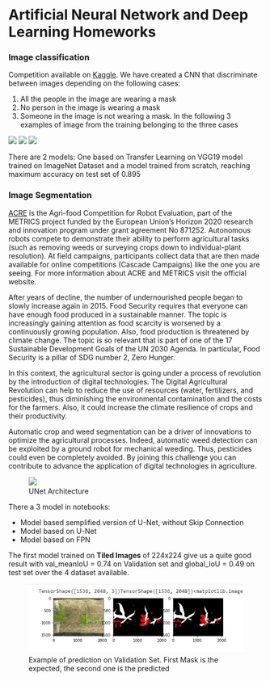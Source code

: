 # Artificial Neural Network and Deep Learning Homeworks

### Image classification

Competition available on [Kaggle](https://www.kaggle.com/c/artificial-neural-networks-and-deep-learning-2020/overview).
We have created a CNN that discriminate between images depending on the following cases:
1) All the people in the image are wearing a mask
2) No person in the image is wearing a mask
3) Someone in the image is not wearing a mask. In the following 3 examples of image from the training belonging to the three cases

<img src="https://www.googleapis.com/download/storage/v1/b/kaggle-user-content/o/inbox%2F3311561%2Fbbb25e67374ea55c2f15f575b2989746%2F11056.jpg?generation=1604834938309207&alt=media"  width="300"/>
<img src="https://www.googleapis.com/download/storage/v1/b/kaggle-user-content/o/inbox%2F3311561%2Fef05c005aa712dae1fd71351f2c5b3f7%2F10405.jpg?generation=1604835094952941&alt=media"  width="300"/>
<img src="https://www.googleapis.com/download/storage/v1/b/kaggle-user-content/o/inbox%2F3311561%2F2a987afcb01c2f48e296c30924ad51a7%2F11172.jpg?generation=1604835052572395&alt=media"  width="300"/>

There are 2 models: One based on Transfer Learning on VGG19 model trained on ImageNet Dataset and a model trained from scratch, reaching maximum accuracy on test set of 0.895

### Image Segmentation

[ACRE](https://metricsproject.eu/agri-food/acre-competition/) is the Agri-food Competition for Robot Evaluation, part of the METRICS project funded by the European Union’s Horizon 2020 research and innovation program under grant agreement No 871252. Autonomous robots compete to demonstrate their ability to perform agricultural tasks (such as removing weeds or surveying crops down to individual-plant resolution). At field campaigns, participants collect data that are then made available for online competitions (Cascade Campaigns) like the one you are seeing. For more information about ACRE and METRICS visit the official website.

After years of decline, the number of undernourished people began to slowly increase again in 2015. Food Security requires that everyone can have enough food produced in a sustainable manner. The topic is increasingly gaining attention as food scarcity is worsened by a continuously growing population. Also, food production is threatened by climate change. The topic is so relevant that is part of one of the 17 Sustainable Development Goals of the UN 2030 Agenda. In particular, Food Security is a pillar of SDG number 2, Zero Hunger.

In this context, the agricultural sector is going under a process of revolution by the introduction of digital technologies. The Digital Agricultural Revolution can help to reduce the use of resources (water, fertilizers, and pesticides), thus diminishing the environmental contamination and the costs for the farmers. Also, it could increase the climate resilience of crops and their productivity.

Automatic crop and weed segmentation can be a driver of innovations to optimize the agricultural processes. Indeed, automatic weed detection can be exploited by a ground robot for mechanical weeding. Thus, pesticides could even be completely avoided. By joining this challenge you can contribute to advance the application of digital technologies in agriculture. 
<figure>
<img src="https://lmb.informatik.uni-freiburg.de/people/ronneber/u-net/u-net-architecture.png" caption="Prova" width="600"/>
<figcaption>UNet Architecture</figcaption>
</figure>


There a 3 model in notebooks:
* Model based semplified version of U-Net, without Skip Connection
* Model based on U-Net
* Model based on FPN

The first model trained on <b>Tiled Images</b> of 224x224 give us a quite good result with val_meanIoU = 0.74 on Validation set and global_IoU = 0.49 on test set over the 4 dataset available.

<figure>
<img src="image-segmentation/res/prediction_bipbip_crop.jpg" width="600"/>
<figcaption> Example of prediction on Validation Set. First Mask is the expected, the second one is the predicted </figcaption>
</figure>





